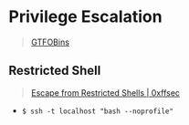 # Privilege Escalation
> [GTFOBins](https://gtfobins.github.io/)

## Restricted Shell
> [Escape from Restricted Shells | 0xffsec](https://0xffsec.com/handbook/shells/restricted-shells/)

- `$ ssh -t localhost "bash --noprofile"`
